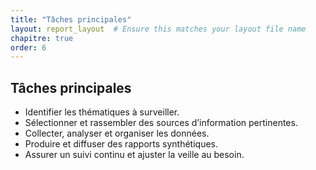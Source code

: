 ```yaml
---
title: "Tâches principales"
layout: report_layout  # Ensure this matches your layout file name
chapitre: true
order: 6
---
```



## Tâches principales
- Identifier les thématiques à surveiller.
- Sélectionner et rassembler des sources d’information pertinentes.
- Collecter, analyser et organiser les données.
- Produire et diffuser des rapports synthétiques.
- Assurer un suivi continu et ajuster la veille au besoin.
